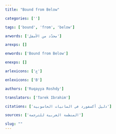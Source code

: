 ```yaml
---
title: "Bound from Below"

categories: ['']

tags: ['bound', 'from', 'below']

arwords: ['محدّد من اﻷسفل']

arexps: []

enwords: ['Bound from Below']

enexps: []

arlexicons: ['ح']

enlexicons: ['B']

authors: ['Ruqayya Roshdy']

translators: ['Tarek Ibrahim']

citations: ['دليل أكسفورد في السانيات الحاسوبية']

sources: ['المنظمة العربية للترجمة']

slug: ""
---
```

